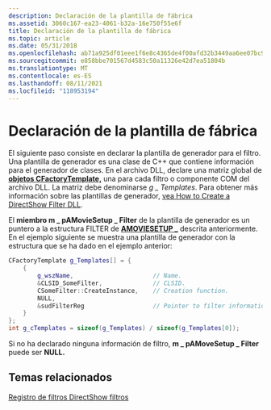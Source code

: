 ```yaml
---
description: Declaración de la plantilla de fábrica
ms.assetid: 3060c167-ea23-4061-b32a-16e750f55e6f
title: Declaración de la plantilla de fábrica
ms.topic: article
ms.date: 05/31/2018
ms.openlocfilehash: ab71a925df01eee1f6e8c4365de4f00afd32b3449aa6ee07bc949e225713c2cf
ms.sourcegitcommit: e858bbe701567d4583c50a11326e42d7ea51804b
ms.translationtype: MT
ms.contentlocale: es-ES
ms.lasthandoff: 08/11/2021
ms.locfileid: "118953194"
---
```

# <a name="declaring-the-factory-template"></a>Declaración de la plantilla de fábrica

El siguiente paso consiste en declarar la plantilla de generador para el filtro. Una plantilla de generador es una clase de C++ que contiene información para el generador de clases. En el archivo DLL, declare una matriz global de [**objetos CFactoryTemplate,**](cfactorytemplate.md) una para cada filtro o componente COM del archivo DLL. La matriz debe denominarse *g \_ Templates*. Para obtener más información sobre las plantillas de generador, [vea How to Create a DirectShow Filter DLL](how-to-create-a-dll.md).

El **miembro m \_ pAMovieSetup \_ Filter** de la plantilla de generador es un puntero a la estructura FILTER de [**AMOVIESETUP \_**](amoviesetup-filter.md) descrita anteriormente. En el ejemplo siguiente se muestra una plantilla de generador con la estructura que se ha dado en el ejemplo anterior:


```C++
CFactoryTemplate g_Templates[] = {
    {
        g_wszName,                      // Name.
        &CLSID_SomeFilter,              // CLSID.
        CSomeFilter::CreateInstance,    // Creation function.
        NULL,
        &sudFilterReg                   // Pointer to filter information.
    }
};
int g_cTemplates = sizeof(g_Templates) / sizeof(g_Templates[0]);
```



Si no ha declarado ninguna información de filtro, **m \_ pAMoveSetup \_ Filter** puede ser **NULL.**

## <a name="related-topics"></a>Temas relacionados

<dl> <dt>

[Registro de filtros DirectShow filtros](how-to-register-directshow-filters.md)
</dt> </dl>

 

 



